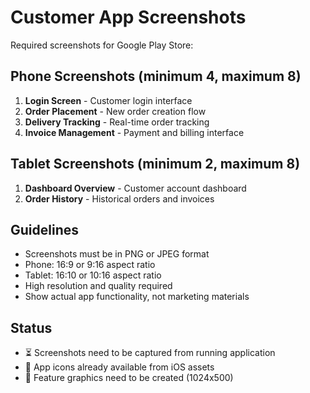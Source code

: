 # Customer App Screenshots

Required screenshots for Google Play Store:

## Phone Screenshots (minimum 4, maximum 8)
1. **Login Screen** - Customer login interface
2. **Order Placement** - New order creation flow
3. **Delivery Tracking** - Real-time order tracking
4. **Invoice Management** - Payment and billing interface

## Tablet Screenshots (minimum 2, maximum 8)
1. **Dashboard Overview** - Customer account dashboard
2. **Order History** - Historical orders and invoices

## Guidelines
- Screenshots must be in PNG or JPEG format
- Phone: 16:9 or 9:16 aspect ratio
- Tablet: 16:10 or 10:16 aspect ratio
- High resolution and quality required
- Show actual app functionality, not marketing materials

## Status
- ⏳ Screenshots need to be captured from running application
- 📱 App icons already available from iOS assets
- 🎨 Feature graphics need to be created (1024x500)
